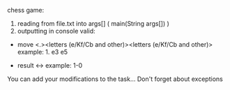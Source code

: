 chess game:
1. reading from file.txt into args[] ( main(String args[]) )
2. outputting in console
    valid:
- move
<number><.><space><letters (e/Kf/Cb and other)><number><space><letters (e/Kf/Cb and other)><number>
  example: 1. e3 e5

- result
<number><-><number>
  example: 1-0

You can add your modifications to the task...
Don't forget about exceptions

